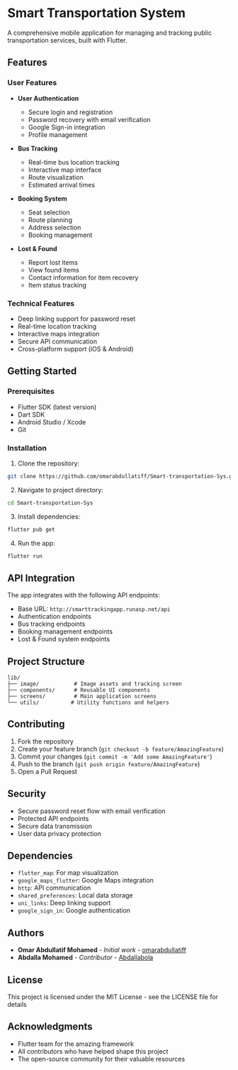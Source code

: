 # Smart Transportation System

A comprehensive mobile application for managing and tracking public transportation services, built with Flutter.

## Features

### User Features
- **User Authentication**
  - Secure login and registration
  - Password recovery with email verification
  - Google Sign-in integration
  - Profile management

- **Bus Tracking**
  - Real-time bus location tracking
  - Interactive map interface
  - Route visualization
  - Estimated arrival times

- **Booking System**
  - Seat selection
  - Route planning
  - Address selection
  - Booking management

- **Lost & Found**
  - Report lost items
  - View found items
  - Contact information for item recovery
  - Item status tracking

### Technical Features
- Deep linking support for password reset
- Real-time location tracking
- Interactive maps integration
- Secure API communication
- Cross-platform support (iOS & Android)

## Getting Started

### Prerequisites
- Flutter SDK (latest version)
- Dart SDK
- Android Studio / Xcode
- Git

### Installation

1. Clone the repository:
```bash
git clone https://github.com/omarabdullatiff/Smart-transportation-Sys.git
```

2. Navigate to project directory:
```bash
cd Smart-transportation-Sys
```

3. Install dependencies:
```bash
flutter pub get
```

4. Run the app:
```bash
flutter run
```

## API Integration

The app integrates with the following API endpoints:
- Base URL: `http://smarttrackingapp.runasp.net/api`
- Authentication endpoints
- Bus tracking endpoints
- Booking management endpoints
- Lost & Found system endpoints

## Project Structure

```
lib/
├── image/           # Image assets and tracking screen
├── components/      # Reusable UI components
├── screens/         # Main application screens
└── utils/          # Utility functions and helpers
```

## Contributing

1. Fork the repository
2. Create your feature branch (`git checkout -b feature/AmazingFeature`)
3. Commit your changes (`git commit -m 'Add some AmazingFeature'`)
4. Push to the branch (`git push origin feature/AmazingFeature`)
5. Open a Pull Request

## Security

- Secure password reset flow with email verification
- Protected API endpoints
- Secure data transmission
- User data privacy protection

## Dependencies

- `flutter_map`: For map visualization
- `google_maps_flutter`: Google Maps integration
- `http`: API communication
- `shared_preferences`: Local data storage
- `uni_links`: Deep linking support
- `google_sign_in`: Google authentication

## Authors

- **Omar Abdullatif Mohamed** - *Initial work* - [omarabdullatiff](https://github.com/omarabdullatiff)
- **Abdalla Mohamed** - *Contributor* - [Abdallabola](https://github.com/Abdallabola)

## License

This project is licensed under the MIT License - see the LICENSE file for details

## Acknowledgments

- Flutter team for the amazing framework
- All contributors who have helped shape this project
- The open-source community for their valuable resources

